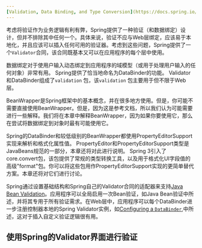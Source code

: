 ```yaml
---
[Validation, Data Binding, and Type Conversion](https://docs.spring.io/spring/docs/5.2.6.RELEASE/spring-framework-reference/core.html#validation )(Version 5.2.6.RELEASE)
---
```

考虑将验证作为业务逻辑有利有弊，Spring提供了一种验证（和数据绑定）设计，但并不排除其中任何一个。具体来说，验证不应与Web层绑定，应该易于本地化，并且应该可以插入任何可用的验证器。考虑到这些问题，Spring提供了一个`Validator`合同，该合同既基本又可以在应用程序的每个层中使用。

数据绑定对于使用户输入动态绑定到应用程序的域模型（或用于处理用户输入的任何对象）非常有用。 Spring提供了恰当地命名为DataBinder的功能。 Validator和DataBinder组成了`validation` 包，该`validation` 包主要用于但不限于Web层。

BeanWrapper是Spring框架中的基本概念，并在很多地方使用。但是，你可能不需要直接使用BeanWrapper。但是，因为这是参考文档，所以我们认为可能需要进行一些解释。我们将在本章中解释BeanWrapper，因为如果你要使用它，那么在尝试将数据绑定到对象时最有可能使用它。

Spring的DataBinder和较低级别的BeanWrapper都使用PropertyEditorSupport实现来解析和格式化属性值。 PropertyEditor和PropertyEditorSupport类型是JavaBeans规范的一部分，本章还将对此进行说明。 Spring 3引入了core.convert包，该包提供了常规的类型转换工具，以及用于格式化UI字段值的高级"format"包。你可以将这些包用作PropertyEditorSupport实现的更简单替代方案。本章还将对它们进行讨论。

Spring通过设置基础结构和Spring自己的Validator合同的适配器来支持[Java Bean Validation](https://docs.spring.io/spring/docs/5.2.6.RELEASE/spring-framework-reference/core.html#validation-beanvalidation )。应用程序可以全局启用一次Bean验证，如Java Bean验证中所述，并将其专用于所有验证需求。在Web层中，应用程序可以每个DataBinder进一步注册控制器本地的Spring Validator实例，如[Configuring a `DataBinder`](https://docs.spring.io/spring/docs/5.2.6.RELEASE/spring-framework-reference/core.html#validation-binder ),中所述，这对于插入自定义验证逻辑很有用。

## 使用Spring的Validator界面进行验证